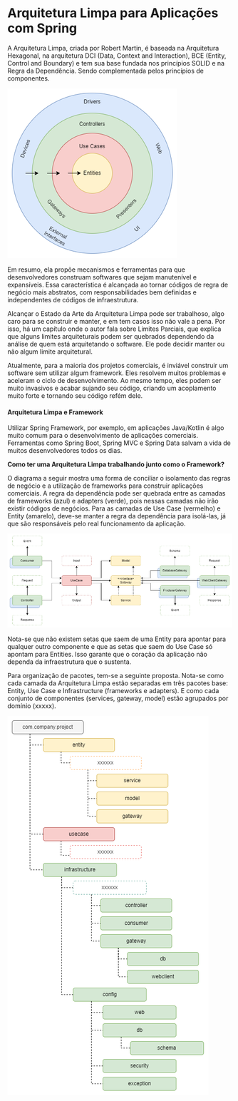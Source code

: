 # Arquitetura Limpa para Aplicações com Spring

A Arquitetura Limpa, criada por Robert Martin, é baseada na Arquitetura Hexagonal, na arquitetura DCI (Data, Context and Interaction), BCE (Entity, Control and Boundary) e tem sua base fundada nos princípios SOLID e na Regra da Dependência. Sendo complementada pelos princípios de componentes.

![Diagrama Arquitetura Limpa](imgs/clean-arch.png)

Em resumo, ela propõe mecanismos e ferramentas para que desenvolvedores construam softwares que sejam manutenível e expansíveis. Essa característica é alcançada ao tornar códigos de regra de negócio mais abstratos, com responsabilidades bem definidas e independentes de códigos de infraestrutura.

Alcançar o Estado da Arte da Arquitetura Limpa pode ser trabalhoso, algo caro para se construir e manter, e em tem casos isso não vale a pena. Por isso, há um capítulo onde o autor fala sobre Limites Parciais, que explica que alguns limites arquiteturais podem ser quebrados dependendo da análise de quem está arquitetando o software. Ele pode decidir manter ou não algum limite arquitetural.

Atualmente, para a maioria dos projetos comerciais, é inviável construir um software sem utilizar algum framework. Eles resolvem muitos problemas e aceleram o ciclo de desenvolvimento. Ao mesmo tempo, eles podem ser muito invasivos e acabar sujando seu código, criando um acoplamento muito forte e tornando seu código refém dele.

#### Arquitetura Limpa e Framework

Utilizar Spring Framework, por exemplo, em aplicações Java/Kotlin é algo muito comum para o desenvolvimento de aplicações comerciais. Ferramentas como Spring Boot, Spring MVC e Spring Data salvam a vida de muitos desenvolvedores todos os dias.

**Como ter uma Arquitetura Limpa trabalhando junto como o Framework?**

O diagrama a seguir mostra uma forma de conciliar o isolamento das regras de negócio e a utilização de frameworks para construir aplicações comerciais. A regra da dependência pode ser quebrada entre as camadas de frameworks (azul) e adapters (verde), pois nessas camadas não irão existir códigos de negócios. Para as camadas de Use Case (vermelho) e Entity (amarelo), deve-se manter a regra da dependência para isolá-las, já que são responsáveis pelo real funcionamento da aplicação.

![Diagrama Arquitetura para Spring Application](imgs/arch.png)

Nota-se que não existem setas que saem de uma Entity para apontar para qualquer outro componente e que as setas que saem do Use Case só apontam para Entities. Isso garante que o coração da aplicação não dependa da infraestrutura que o sustenta.

Para organização de pacotes, tem-se a seguinte proposta. Nota-se como cada camada da Arquitetura Limpa estão separadas em três pacotes base: Entity, Use Case e Infrastructure (frameworks e adapters). E como cada conjunto de componentes (services, gateway, model) estão agrupados por domínio (xxxxx).

![Diagrama Pacotes](imgs/package.png)

